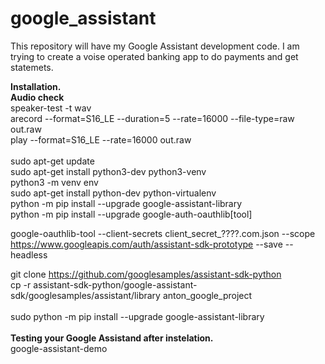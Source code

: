 # google_assistant
This repository will have my Google Assistant development code.
I am trying to create a voise operated banking app to do payments and get statemets.<br>


<b>Installation.</b><br>
<b>Audio check</b><br>
speaker-test -t wav<br>
arecord --format=S16_LE --duration=5 --rate=16000 --file-type=raw out.raw<br>
play --format=S16_LE --rate=16000 out.raw<br>
<br>
sudo apt-get update<br>
sudo apt-get install python3-dev python3-venv<br>
python3 -m venv env<br>
sudo apt-get install python-dev python-virtualenv<br>
python -m pip install --upgrade google-assistant-library<br>
python -m pip install --upgrade google-auth-oauthlib[tool]<br>

google-oauthlib-tool --client-secrets client_secret_????.com.json  --scope https://www.googleapis.com/auth/assistant-sdk-prototype --save --headless<br>

git clone https://github.com/googlesamples/assistant-sdk-python<br>
cp -r assistant-sdk-python/google-assistant-sdk/googlesamples/assistant/library anton_google_project<br>
<br>
sudo python -m pip install --upgrade google-assistant-library<br>
<br>
<b>Testing your Google Assistand after instelation.</b><br>
google-assistant-demo<br>
